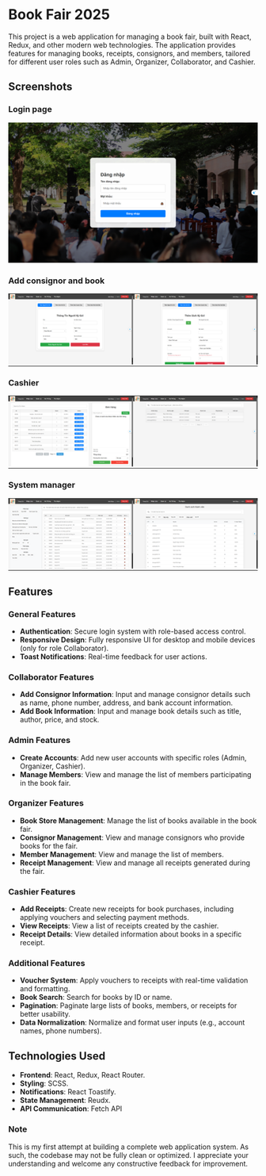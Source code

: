 # Book Fair 2025

This project is a web application for managing a book fair, built with React, Redux, and other modern web technologies. The application provides features for managing books, receipts, consignors, and members, tailored for different user roles such as Admin, Organizer, Collaborator, and Cashier.

## Screenshots
### Login page
![Login Page](./public/README/login.png)

### Add consignor and book
<table style="border: none; border-collapse: collapse;">
  <tr style="border: none;">
    <td width="50%" style="border: none; padding: 0;">
      <img src="./public/README/add-consignor.png" alt="Add consignor" />
    </td>
    <td width="50%" style="border: none; padding: 0;">
      <img src="./public/README/add-book.png" alt="Add book" />
    </td>
  </tr>
</table>

### Cashier
<table style="border: none; border-collapse: collapse;">
  <tr style="border: none;">
    <td width="50%" style="border: none; padding: 0;">
      <img src="./public/README/cashier.png" alt="Cashier" />
    </td>
    <td width="50%" style="border: none; padding: 0;">
      <img src="./public/README/list-receipts.png" alt="List Receipts" />
    </td>
  </tr>
</table>

### System manager
<table style="border: none; border-collapse: collapse;">
  <tr style="border: none;">
    <td width="50%" style="border: none; padding: 0;">
      <img src="./public/README/bookstore.png" alt="Book Store" />
    </td>
    <td width="50%" style="border: none; padding: 0;">
      <img src="./public/README/list-members.png" alt="List Members" />
    </td>
  </tr>
</table>

## Features

### General Features
- **Authentication**: Secure login system with role-based access control.
- **Responsive Design**: Fully responsive UI for desktop and mobile devices (only for role Collaborator).
- **Toast Notifications**: Real-time feedback for user actions.

### Collaborator Features
- **Add Consignor Information**: Input and manage consignor details such as name, phone number, address, and bank account information.
- **Add Book Information**: Input and manage book details such as title, author, price, and stock.

### Admin Features
- **Create Accounts**: Add new user accounts with specific roles (Admin, Organizer, Cashier).
- **Manage Members**: View and manage the list of members participating in the book fair.

### Organizer Features
- **Book Store Management**: Manage the list of books available in the book fair.
- **Consignor Management**: View and manage consignors who provide books for the fair.
- **Member Management**: View and manage the list of members.
- **Receipt Management**: View and manage all receipts generated during the fair.

### Cashier Features
- **Add Receipts**: Create new receipts for book purchases, including applying vouchers and selecting payment methods.
- **View Receipts**: View a list of receipts created by the cashier.
- **Receipt Details**: View detailed information about books in a specific receipt.

### Additional Features
- **Voucher System**: Apply vouchers to receipts with real-time validation and formatting.
- **Book Search**: Search for books by ID or name.
- **Pagination**: Paginate large lists of books, members, or receipts for better usability.
- **Data Normalization**: Normalize and format user inputs (e.g., account names, phone numbers).

## Technologies Used
- **Frontend**: React, Redux, React Router.
- **Styling**: SCSS.
- **Notifications**: React Toastify.
- **State Management**: Reudx.
- **API Communication**: Fetch API

### Note
This is my first attempt at building a complete web application system. As such, the codebase may not be fully clean or optimized. I appreciate your understanding and welcome any constructive feedback for improvement.

